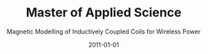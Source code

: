 ---
title: Master of Applied Science
subtitle: Magnetic Modelling of Inductively Coupled Coils for Wireless Power
websiteurl: http://hdl.handle.net/1828/3502
websitename: Thesis at University of Victoria Library DSpace Repository
date: 2011-01-01
img: masc.jpg
thumbnail: masc-thumb.jpg
alt: Magnetic modelling of inductively coupled coils for wireless power
description: <center><strong>Motivation</strong></center>  

    To facilitate design of implantable sensors for [electromyography](http://en.wikipedia.org/wiki/Electromyography "electromyography") (EMG).
    Targeted sensors could provide better inputs for [prosthetic device](http://en.wikipedia.org/wiki/Prosthesis#Myoelectric "prosthetic device") control.  

    <center><strong>Research</strong></center>  

    Modelling magnetic properties of solenoid coils to quickly determine lumped circuit equivalents for use in wireless inductive power design.  
    
    <center><strong>Novelty</strong></center>  

    Use of finite element software to obtain rapid results for combinations of many variables including relative coil orientations and presence of [magnetic core](http://en.wikipedia.org/wiki/Magnetic_core) materials.  
---